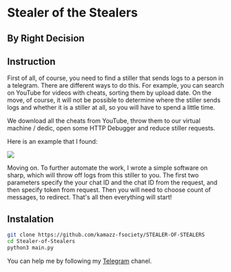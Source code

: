 
# Stealer of the Stealers
## By Right Decision



## Instruction

First of all, of course, you need to find a stiller that sends logs to a person in a telegram. There are different ways to do this. For example, you can search on YouTube for videos with cheats, sorting them by upload date.
On the move, of course, it will not be possible to determine where the stiller sends logs and whether it is a stiller at all, so you will have to spend a little time.

We download all the cheats from YouTube, throw them to our virtual machine / dedic, open some HTTP Debugger and reduce stiller requests.

Here is an example that I found:

![](https://i.ibb.co/Y2LB4bG/MEJAk-RF.png)

Moving on. To further automate the work, I wrote a simple software on sharp, which will throw off logs from this stiller to you.
The first two parameters specify the your chat ID and the chat ID from the request, and then specify token from request.
Then you will need to choose count of messages, to redirect. That's all then everything will start!

## Instalation
```sh
git clone https://github.com/kamazz-fsociety/STEALER-OF-STEALERS
cd Stealer-of-Stealers
python3 main.py
```

You can help me by following my [Telegram](https://t.me/+fN7NR-nVvmsxYWRi) chanel.
